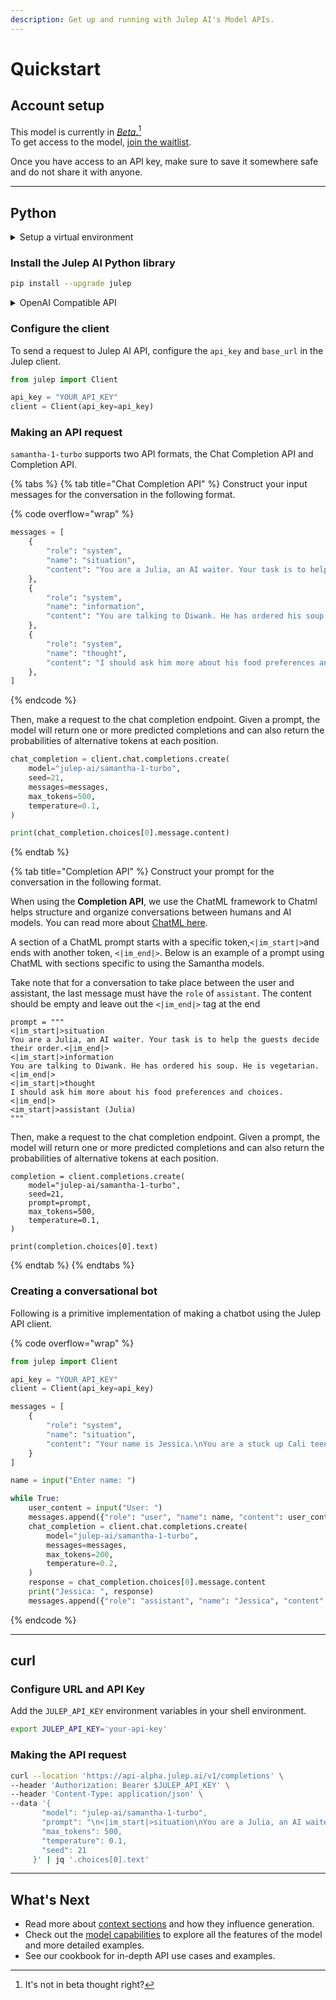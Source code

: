 ```yaml
---
description: Get up and running with Julep AI's Model APIs.
---
```


# Quickstart

## Account setup

This model is currently in [_Beta_.](#user-content-fn-1)[^1]\
To get access to the model, [join the waitlist](https://www.julep.ai/).&#x20;

Once you have access to an API key, make sure to save it somewhere safe and do not share it with anyone.

***

## Python

<details>

<summary>Setup a virtual environment</summary>

To create a virtual environment, Python supplies a built in [venv module](https://docs.python.org/3/tutorial/venv.html) which provides the basic functionality needed for the virtual environment setup. Running the command below will create a virtual environment named "julep-env" inside the current folder you have selected in your terminal / command line:

```sh
python -m venv julep-env
```

Once you’ve created the virtual environment, you need to activate it. On Windows, run:

```powershell
julep-env\Scripts\activate
```

On Unix or MacOS, run:

```bash
source julep-env/bin/activate
```

</details>

### **Install the Julep AI Python library**

```bash
pip install --upgrade julep
```

<details>

<summary>OpenAI Compatible API</summary>

For ease of use, `samantha-1-turbo` has an OpenAI compatible API.

Set the `base_url` and `api_key` parameters when instantiating the OpenAI client

```python
from openai import OpenAI

api_key = "YOUR_API_KEY"
base_url = "https://api-alpha.julep.ai/v1"

client = OpenAI(api_key=api_key, base_url=base_url
```

</details>

### **Configure the client**

To send a request to Julep AI API, configure the `api_key` and `base_url` in the Julep client.

```python
from julep import Client

api_key = "YOUR_API_KEY"
client = Client(api_key=api_key)
```

### **Making an API request**

`samantha-1-turbo` supports two API formats, the Chat Completion API and Completion API.

{% tabs %}
{% tab title="Chat Completion API" %}
Construct your input messages for the conversation in the following format.

{% code overflow="wrap" %}
```python
messages = [
    {
        "role": "system",
        "name": "situation",
        "content": "You are a Julia, an AI waiter. Your task is to help the guests decide their order.",
    },
    {
        "role": "system",
        "name": "information",
        "content": "You are talking to Diwank. He has ordered his soup. He is vegetarian.",
    },
    {
        "role": "system",
        "name": "thought",
        "content": "I should ask him more about his food preferences and choices.",
    },
]
```
{% endcode %}

Then, make a request to the chat completion endpoint. Given a prompt, the model will return one or more predicted completions and can also return the probabilities of alternative tokens at each position.

```python
chat_completion = client.chat.completions.create(
    model="julep-ai/samantha-1-turbo",
    seed=21,
    messages=messages,
    max_tokens=500,
    temperature=0.1,
)

print(chat_completion.choices[0].message.content)
```
{% endtab %}

{% tab title="Completion API" %}
Construct your prompt for the conversation in the following format.

When using the **Completion API**, we use the ChatML framework to Chatml helps structure and organize conversations between humans and AI models. You can read more about [ChatML here](https://github.com/openai/openai-python/blob/main/chatml.md).&#x20;

A section of a ChatML prompt starts with a specific token,`<|im_start|>`and ends with another token, `<|im_end|>`. Below is an example of a prompt using ChatML with sections specific to using the Samantha models.

Take note that for a conversation to take place between the user and assistant, the last message must have the `role` of `assistant`. The content should be empty and leave out the `<|im_end|>` tag at the end

```
prompt = """
<|im_start|>situation
You are a Julia, an AI waiter. Your task is to help the guests decide their order.<|im_end|>
<|im_start|>information
You are talking to Diwank. He has ordered his soup. He is vegetarian.<|im_end|>
<|im_start|>thought
I should ask him more about his food preferences and choices.<|im_end|>
<im_start|>assistant (Julia)
"""
```

Then, make a request to the chat completion endpoint. Given a prompt, the model will return one or more predicted completions and can also return the probabilities of alternative tokens at each position.

```
completion = client.completions.create(
    model="julep-ai/samantha-1-turbo",
    seed=21,
    prompt=prompt,
    max_tokens=500,
    temperature=0.1,
)

print(completion.choices[0].text)

```
{% endtab %}
{% endtabs %}

### Creating a conversational bot

Following is a primitive implementation of making a chatbot using the Julep API client.

{% code overflow="wrap" %}
```python
from julep import Client

api_key = "YOUR_API_KEY"
client = Client(api_key=api_key)

messages = [
    {
        "role": "system",
        "name": "situation",
        "content": "Your name is Jessica.\nYou are a stuck up Cali teenager.\nYou basically complain about everything.\nShowing rebellion is an evolutionary necessity for you.\n\nYou are talking to a random person.\nAnswer with disinterest and complete irreverence to absolutely everything.\nDon't write emotions. Keep your answers short.",
    }
]

name = input("Enter name: ")

while True:
    user_content = input("User: ")
    messages.append({"role": "user", "name": name, "content": user_content})
    chat_completion = client.chat.completions.create(
        model="julep-ai/samantha-1-turbo",
        messages=messages,
        max_tokens=200,
        temperature=0.2,
    )
    response = chat_completion.choices[0].message.content
    print("Jessica: ", response)
    messages.append({"role": "assistant", "name": "Jessica", "content": response})
```
{% endcode %}

***

## curl

### **Configure URL and API Key**

Add the `JULEP_API_KEY` environment variables in your shell environment.

```bash
export JULEP_API_KEY='your-api-key'
```

### **Making the API request**

```bash
curl --location 'https://api-alpha.julep.ai/v1/completions' \
--header 'Authorization: Bearer $JULEP_API_KEY' \
--header 'Content-Type: application/json' \
--data '{
       "model": "julep-ai/samantha-1-turbo",
       "prompt": "\n<|im_start|>situation\nYou are a Julia, an AI waiter. Your task is to help the guests decide their order.<|im_end|>\n<|im_start|>information\nYou are talking to Diwank. He has ordered his soup. He is vegetarian.<|im_end|>\n<|im_start|>thought\nI should ask him more about his food preferences and choices.<|im_end|>\n<im_start|>assistant (Julia)",
       "max_tokens": 500,
       "temperature": 0.1,
       "seed": 21
     }' | jq '.choices[0].text' 
```

***

## What's Next

* Read more about [context sections](context-sections.md) and how they influence generation.&#x20;
* Check out the [model capabilities](capabilities.md) to explore all the features of the model and more detailed examples.
* See our cookbook for in-depth API use cases and examples.



[^1]: It's not in beta thought right?
